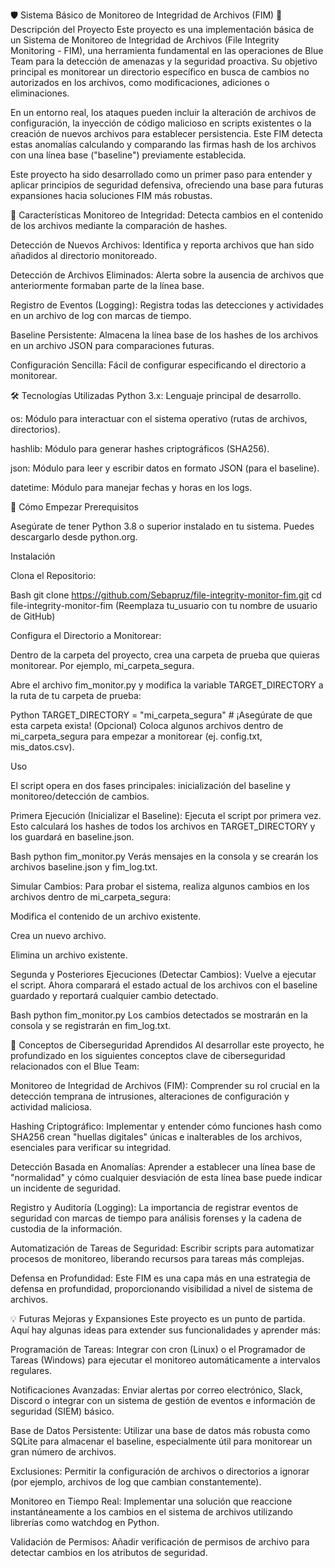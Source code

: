 🛡️ Sistema Básico de Monitoreo de Integridad de Archivos (FIM)
📝 Descripción del Proyecto
Este proyecto es una implementación básica de un Sistema de Monitoreo de Integridad de Archivos (File Integrity Monitoring - FIM), una herramienta fundamental en las operaciones de Blue Team para la detección de amenazas y la seguridad proactiva. Su objetivo principal es monitorear un directorio específico en busca de cambios no autorizados en los archivos, como modificaciones, adiciones o eliminaciones.

En un entorno real, los ataques pueden incluir la alteración de archivos de configuración, la inyección de código malicioso en scripts existentes o la creación de nuevos archivos para establecer persistencia. Este FIM detecta estas anomalías calculando y comparando las firmas hash de los archivos con una línea base ("baseline") previamente establecida.

Este proyecto ha sido desarrollado como un primer paso para entender y aplicar principios de seguridad defensiva, ofreciendo una base para futuras expansiones hacia soluciones FIM más robustas.

🌟 Características
Monitoreo de Integridad: Detecta cambios en el contenido de los archivos mediante la comparación de hashes.

Detección de Nuevos Archivos: Identifica y reporta archivos que han sido añadidos al directorio monitoreado.

Detección de Archivos Eliminados: Alerta sobre la ausencia de archivos que anteriormente formaban parte de la línea base.

Registro de Eventos (Logging): Registra todas las detecciones y actividades en un archivo de log con marcas de tiempo.

Baseline Persistente: Almacena la línea base de los hashes de los archivos en un archivo JSON para comparaciones futuras.

Configuración Sencilla: Fácil de configurar especificando el directorio a monitorear.

🛠️ Tecnologías Utilizadas
Python 3.x: Lenguaje principal de desarrollo.

os: Módulo para interactuar con el sistema operativo (rutas de archivos, directorios).

hashlib: Módulo para generar hashes criptográficos (SHA256).

json: Módulo para leer y escribir datos en formato JSON (para el baseline).

datetime: Módulo para manejar fechas y horas en los logs.

🚀 Cómo Empezar
Prerequisitos

Asegúrate de tener Python 3.8 o superior instalado en tu sistema. Puedes descargarlo desde python.org.

Instalación

Clona el Repositorio:

Bash
git clone https://github.com/Sebapruz/file-integrity-monitor-fim.git
cd file-integrity-monitor-fim
(Reemplaza tu_usuario con tu nombre de usuario de GitHub)

Configura el Directorio a Monitorear:

Dentro de la carpeta del proyecto, crea una carpeta de prueba que quieras monitorear. Por ejemplo, mi_carpeta_segura.

Abre el archivo fim_monitor.py y modifica la variable TARGET_DIRECTORY a la ruta de tu carpeta de prueba:

Python
TARGET_DIRECTORY = "mi_carpeta_segura" # ¡Asegúrate de que esta carpeta exista!
(Opcional) Coloca algunos archivos dentro de mi_carpeta_segura para empezar a monitorear (ej. config.txt, mis_datos.csv).

Uso

El script opera en dos fases principales: inicialización del baseline y monitoreo/detección de cambios.

Primera Ejecución (Inicializar el Baseline):
Ejecuta el script por primera vez. Esto calculará los hashes de todos los archivos en TARGET_DIRECTORY y los guardará en baseline.json.

Bash
python fim_monitor.py
Verás mensajes en la consola y se crearán los archivos baseline.json y fim_log.txt.

Simular Cambios:
Para probar el sistema, realiza algunos cambios en los archivos dentro de mi_carpeta_segura:

Modifica el contenido de un archivo existente.

Crea un nuevo archivo.

Elimina un archivo existente.

Segunda y Posteriores Ejecuciones (Detectar Cambios):
Vuelve a ejecutar el script. Ahora comparará el estado actual de los archivos con el baseline guardado y reportará cualquier cambio detectado.

Bash
python fim_monitor.py
Los cambios detectados se mostrarán en la consola y se registrarán en fim_log.txt.

🧠 Conceptos de Ciberseguridad Aprendidos
Al desarrollar este proyecto, he profundizado en los siguientes conceptos clave de ciberseguridad relacionados con el Blue Team:

Monitoreo de Integridad de Archivos (FIM): Comprender su rol crucial en la detección temprana de intrusiones, alteraciones de configuración y actividad maliciosa.

Hashing Criptográfico: Implementar y entender cómo funciones hash como SHA256 crean "huellas digitales" únicas e inalterables de los archivos, esenciales para verificar su integridad.

Detección Basada en Anomalías: Aprender a establecer una línea base de "normalidad" y cómo cualquier desviación de esta línea base puede indicar un incidente de seguridad.

Registro y Auditoría (Logging): La importancia de registrar eventos de seguridad con marcas de tiempo para análisis forenses y la cadena de custodia de la información.

Automatización de Tareas de Seguridad: Escribir scripts para automatizar procesos de monitoreo, liberando recursos para tareas más complejas.

Defensa en Profundidad: Este FIM es una capa más en una estrategia de defensa en profundidad, proporcionando visibilidad a nivel de sistema de archivos.

💡 Futuras Mejoras y Expansiones
Este proyecto es un punto de partida. Aquí hay algunas ideas para extender sus funcionalidades y aprender más:

Programación de Tareas: Integrar con cron (Linux) o el Programador de Tareas (Windows) para ejecutar el monitoreo automáticamente a intervalos regulares.

Notificaciones Avanzadas: Enviar alertas por correo electrónico, Slack, Discord o integrar con un sistema de gestión de eventos e información de seguridad (SIEM) básico.

Base de Datos Persistente: Utilizar una base de datos más robusta como SQLite para almacenar el baseline, especialmente útil para monitorear un gran número de archivos.

Exclusiones: Permitir la configuración de archivos o directorios a ignorar (por ejemplo, archivos de log que cambian constantemente).

Monitoreo en Tiempo Real: Implementar una solución que reaccione instantáneamente a los cambios en el sistema de archivos utilizando librerías como watchdog en Python.

Validación de Permisos: Añadir verificación de permisos de archivo para detectar cambios en los atributos de seguridad.